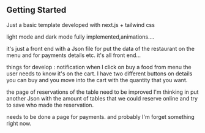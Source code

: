

## Getting Started

Just a basic template developed with next.js + tailwind css

light mode and dark mode fully implemented,animations.... 

it's just a front end with a Json file for put the data of the restaurant on the menu and for payments details etc. it's all front end...

things for develop : notification when I click on buy a food from menu the user needs to know it's on the cart. I have two different buttons on details you can buy and you move into the cart with the quantity that you want.

the page of reservations of the table need to be improved I'm thinking in put another Json with the amount of tables that we could reserve online and try to save who made the reservation.

needs to be done a page for payments. and probably I'm forget something right now.